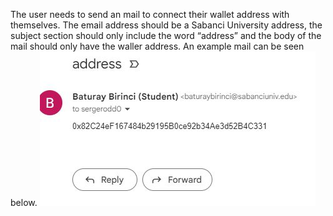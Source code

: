 The user needs to send an mail to connect their wallet address with themselves. The email address should be a Sabanci University address, the subject section should only include the word “address” and the body of the mail should only have the waller address. An example mail can be seen below.
![wallet address mail](/sugovern/wallet_address_mail.jpg)
